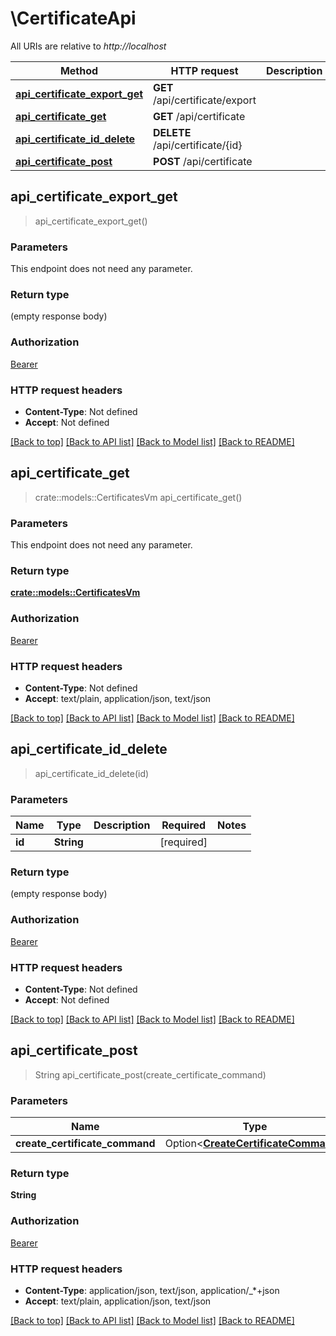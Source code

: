 # \CertificateApi

All URIs are relative to *http://localhost*

Method | HTTP request | Description
------------- | ------------- | -------------
[**api_certificate_export_get**](CertificateApi.md#api_certificate_export_get) | **GET** /api/certificate/export | 
[**api_certificate_get**](CertificateApi.md#api_certificate_get) | **GET** /api/certificate | 
[**api_certificate_id_delete**](CertificateApi.md#api_certificate_id_delete) | **DELETE** /api/certificate/{id} | 
[**api_certificate_post**](CertificateApi.md#api_certificate_post) | **POST** /api/certificate | 



## api_certificate_export_get

> api_certificate_export_get()


### Parameters

This endpoint does not need any parameter.

### Return type

 (empty response body)

### Authorization

[Bearer](../README.md#Bearer)

### HTTP request headers

- **Content-Type**: Not defined
- **Accept**: Not defined

[[Back to top]](#) [[Back to API list]](../README.md#documentation-for-api-endpoints) [[Back to Model list]](../README.md#documentation-for-models) [[Back to README]](../README.md)


## api_certificate_get

> crate::models::CertificatesVm api_certificate_get()


### Parameters

This endpoint does not need any parameter.

### Return type

[**crate::models::CertificatesVm**](CertificatesVm.md)

### Authorization

[Bearer](../README.md#Bearer)

### HTTP request headers

- **Content-Type**: Not defined
- **Accept**: text/plain, application/json, text/json

[[Back to top]](#) [[Back to API list]](../README.md#documentation-for-api-endpoints) [[Back to Model list]](../README.md#documentation-for-models) [[Back to README]](../README.md)


## api_certificate_id_delete

> api_certificate_id_delete(id)


### Parameters


Name | Type | Description  | Required | Notes
------------- | ------------- | ------------- | ------------- | -------------
**id** | **String** |  | [required] |

### Return type

 (empty response body)

### Authorization

[Bearer](../README.md#Bearer)

### HTTP request headers

- **Content-Type**: Not defined
- **Accept**: Not defined

[[Back to top]](#) [[Back to API list]](../README.md#documentation-for-api-endpoints) [[Back to Model list]](../README.md#documentation-for-models) [[Back to README]](../README.md)


## api_certificate_post

> String api_certificate_post(create_certificate_command)


### Parameters


Name | Type | Description  | Required | Notes
------------- | ------------- | ------------- | ------------- | -------------
**create_certificate_command** | Option<[**CreateCertificateCommand**](CreateCertificateCommand.md)> |  |  |

### Return type

**String**

### Authorization

[Bearer](../README.md#Bearer)

### HTTP request headers

- **Content-Type**: application/json, text/json, application/_*+json
- **Accept**: text/plain, application/json, text/json

[[Back to top]](#) [[Back to API list]](../README.md#documentation-for-api-endpoints) [[Back to Model list]](../README.md#documentation-for-models) [[Back to README]](../README.md)

